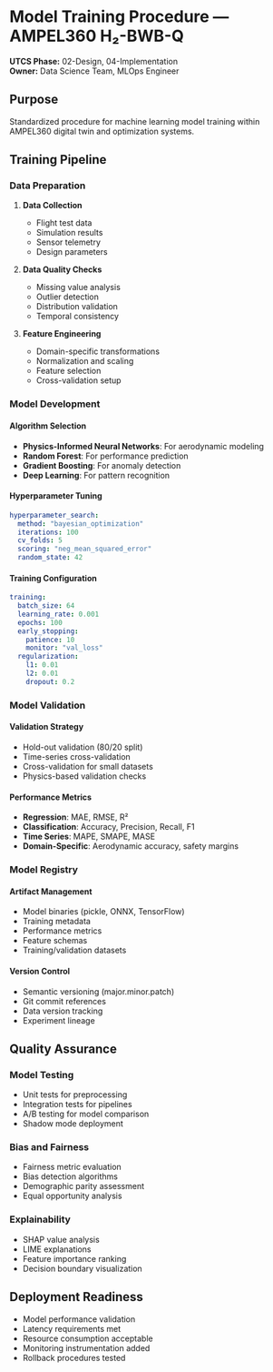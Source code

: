 # Model Training Procedure — AMPEL360 H₂-BWB-Q

**UTCS Phase:** 02-Design, 04-Implementation  
**Owner:** Data Science Team, MLOps Engineer

## Purpose
Standardized procedure for machine learning model training within AMPEL360 digital twin and optimization systems.

## Training Pipeline

### Data Preparation
1. **Data Collection**
   - Flight test data
   - Simulation results
   - Sensor telemetry
   - Design parameters

2. **Data Quality Checks**
   - Missing value analysis
   - Outlier detection
   - Distribution validation
   - Temporal consistency

3. **Feature Engineering**
   - Domain-specific transformations
   - Normalization and scaling
   - Feature selection
   - Cross-validation setup

### Model Development

#### Algorithm Selection
- **Physics-Informed Neural Networks**: For aerodynamic modeling
- **Random Forest**: For performance prediction
- **Gradient Boosting**: For anomaly detection
- **Deep Learning**: For pattern recognition

#### Hyperparameter Tuning
```yaml
hyperparameter_search:
  method: "bayesian_optimization"
  iterations: 100
  cv_folds: 5
  scoring: "neg_mean_squared_error"
  random_state: 42
```

#### Training Configuration
```yaml
training:
  batch_size: 64
  learning_rate: 0.001
  epochs: 100
  early_stopping:
    patience: 10
    monitor: "val_loss"
  regularization:
    l1: 0.01
    l2: 0.01
    dropout: 0.2
```

### Model Validation

#### Validation Strategy
- Hold-out validation (80/20 split)
- Time-series cross-validation
- Cross-validation for small datasets
- Physics-based validation checks

#### Performance Metrics
- **Regression**: MAE, RMSE, R²
- **Classification**: Accuracy, Precision, Recall, F1
- **Time Series**: MAPE, SMAPE, MASE
- **Domain-Specific**: Aerodynamic accuracy, safety margins

### Model Registry

#### Artifact Management
- Model binaries (pickle, ONNX, TensorFlow)
- Training metadata
- Performance metrics
- Feature schemas
- Training/validation datasets

#### Version Control
- Semantic versioning (major.minor.patch)
- Git commit references
- Data version tracking
- Experiment lineage

## Quality Assurance

### Model Testing
- Unit tests for preprocessing
- Integration tests for pipelines
- A/B testing for model comparison
- Shadow mode deployment

### Bias and Fairness
- Fairness metric evaluation
- Bias detection algorithms
- Demographic parity assessment
- Equal opportunity analysis

### Explainability
- SHAP value analysis
- LIME explanations
- Feature importance ranking
- Decision boundary visualization

## Deployment Readiness
- Model performance validation
- Latency requirements met
- Resource consumption acceptable
- Monitoring instrumentation added
- Rollback procedures tested